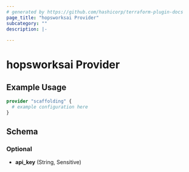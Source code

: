 ```yaml
---
# generated by https://github.com/hashicorp/terraform-plugin-docs
page_title: "hopsworksai Provider"
subcategory: ""
description: |-
  
---
```


# hopsworksai Provider



## Example Usage

```terraform
provider "scaffolding" {
  # example configuration here
}
```

<!-- schema generated by tfplugindocs -->
## Schema

### Optional

- **api_key** (String, Sensitive)
